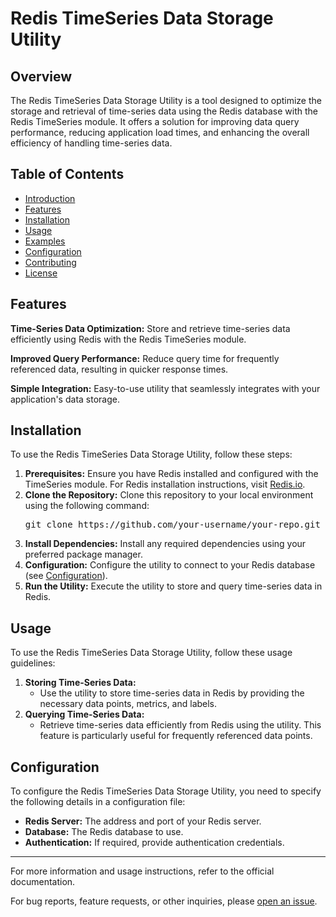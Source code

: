 <!DOCTYPE html>
<html>
<head>
    <title>Redis TimeSeries Data Storage Utility</title>
</head>
<body>

<h1>Redis TimeSeries Data Storage Utility</h1>

<h2>Overview</h2>

<p>The Redis TimeSeries Data Storage Utility is a tool designed to optimize the storage and retrieval of time-series data using the Redis database with the Redis TimeSeries module. It offers a solution for improving data query performance, reducing application load times, and enhancing the overall efficiency of handling time-series data.</p>

<h2>Table of Contents</h2>

<ul>
    <li><a href="#redis-timeseries-data-storage-utility">Introduction</a></li>
    <li><a href="#features">Features</a></li>
    <li><a href="#installation">Installation</a></li>
    <li><a href="#usage">Usage</a></li>
    <li><a href="#examples">Examples</a></li>
    <li><a href="#configuration">Configuration</a></li>
    <li><a href="#contributing">Contributing</a></li>
    <li><a href="#license">License</a></li>
</ul>

<h2>Features</h2>

<p><strong>Time-Series Data Optimization:</strong> Store and retrieve time-series data efficiently using Redis with the Redis TimeSeries module.</p>

<p><strong>Improved Query Performance:</strong> Reduce query time for frequently referenced data, resulting in quicker response times.</p>

<p><strong>Simple Integration:</strong> Easy-to-use utility that seamlessly integrates with your application's data storage.</p>

<h2>Installation</h2>

<p>To use the Redis TimeSeries Data Storage Utility, follow these steps:</p>

<ol>
    <li><strong>Prerequisites:</strong> Ensure you have Redis installed and configured with the TimeSeries module. For Redis installation instructions, visit <a href="https://redis.io/download">Redis.io</a>.</li>
    <li><strong>Clone the Repository:</strong> Clone this repository to your local environment using the following command:
        <pre>git clone https://github.com/your-username/your-repo.git</pre>
    </li>
    <li><strong>Install Dependencies:</strong> Install any required dependencies using your preferred package manager.</li>
    <li><strong>Configuration:</strong> Configure the utility to connect to your Redis database (see <a href="#configuration">Configuration</a>).</li>
    <li><strong>Run the Utility:</strong> Execute the utility to store and query time-series data in Redis.</li>
</ol>

<h2>Usage</h2>

<p>To use the Redis TimeSeries Data Storage Utility, follow these usage guidelines:</p>

<ol>
    <li><strong>Storing Time-Series Data:</strong>
        <ul>
            <li>Use the utility to store time-series data in Redis by providing the necessary data points, metrics, and labels.</li>
        </ul>
    </li>
    <li><strong>Querying Time-Series Data:</strong>
        <ul>
            <li>Retrieve time-series data efficiently from Redis using the utility. This feature is particularly useful for frequently referenced data points.</li>
        </ul>
    </li>
</ol>

<h2>Configuration</h2>

<p>To configure the Redis TimeSeries Data Storage Utility, you need to specify the following details in a configuration file:</p>

<ul>
    <li><strong>Redis Server:</strong> The address and port of your Redis server.</li>
    <li><strong>Database:</strong> The Redis database to use.</li>
    <li><strong>Authentication:</strong> If required, provide authentication credentials.</li>
</ul>

<hr>

<p>For more information and usage instructions, refer to the official documentation.</p>

<p>For bug reports, feature requests, or other inquiries, please <a href="https://github.com/your-username/your-repo/issues">open an issue</a>.</p>

</body>
</html>
